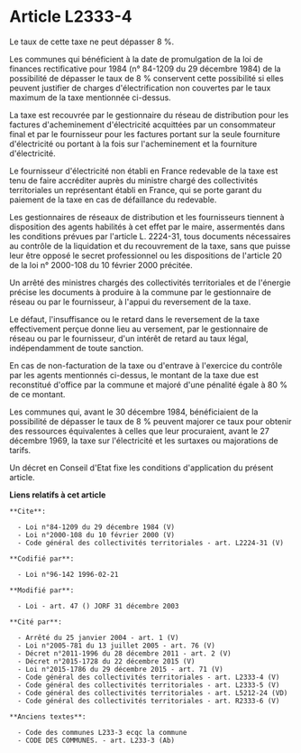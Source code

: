 # Article L2333-4

Le taux de cette taxe ne peut dépasser 8 %. 

Les communes qui bénéficient à la date de promulgation de la loi de finances rectificative pour 1984 (n° 84-1209 du 29
décembre 1984) de la possibilité de dépasser le taux de 8 % conservent cette possibilité si elles peuvent justifier de
charges d'électrification non couvertes par le taux maximum de la taxe mentionnée ci-dessus. 

La taxe est recouvrée par le gestionnaire du réseau de distribution pour les factures d'acheminement d'électricité acquittées
par un consommateur final et par le fournisseur pour les factures portant sur la seule fourniture d'électricité ou portant à
la fois sur l'acheminement et la fourniture d'électricité. 

Le fournisseur d'électricité non établi en France redevable de la taxe est tenu de faire accréditer auprès du ministre chargé
des collectivités territoriales un représentant établi en France, qui se porte garant du paiement de la taxe en cas de
défaillance du redevable. 

Les gestionnaires de réseaux de distribution et les fournisseurs tiennent à disposition des agents habilités à cet effet par
le maire, assermentés dans les conditions prévues par l'article L. 2224-31, tous documents nécessaires au contrôle de la
liquidation et du recouvrement de la taxe, sans que puisse leur être opposé le secret professionnel ou les dispositions de
l'article 20 de la loi n° 2000-108 du 10 février 2000 précitée. 

Un arrêté des ministres chargés des collectivités territoriales et de l'énergie précise les documents à produire à la commune
par le gestionnaire de réseau ou par le fournisseur, à l'appui du reversement de la taxe. 

Le défaut, l'insuffisance ou le retard dans le reversement de la taxe effectivement perçue donne lieu au versement, par le
gestionnaire de réseau ou par le fournisseur, d'un intérêt de retard au taux légal, indépendamment de toute sanction. 

En cas de non-facturation de la taxe ou d'entrave à l'exercice du contrôle par les agents mentionnés ci-dessus, le montant de
la taxe due est reconstitué d'office par la commune et majoré d'une pénalité égale à 80 % de ce montant. 

Les communes qui, avant le 30 décembre 1984, bénéficiaient de la possibilité de dépasser le taux de 8 % peuvent majorer ce
taux pour obtenir des ressources équivalentes à celles que leur procuraient, avant le 27 décembre 1969, la taxe sur
l'électricité et les surtaxes ou majorations de tarifs. 

Un décret en Conseil d'Etat fixe les conditions d'application du présent article.

**Liens relatifs à cet article**

	**Cite**:

	  - Loi n°84-1209 du 29 décembre 1984 (V)
	  - Loi n°2000-108 du 10 février 2000 (V)
	  - Code général des collectivités territoriales - art. L2224-31 (V)

	**Codifié par**:

	  - Loi n°96-142 1996-02-21

	**Modifié par**:

	  - Loi - art. 47 () JORF 31 décembre 2003

	**Cité par**:

	  - Arrêté du 25 janvier 2004 - art. 1 (V)
	  - Loi n°2005-781 du 13 juillet 2005 - art. 76 (V)
	  - Décret n°2011-1996 du 28 décembre 2011 - art. 2 (V)
	  - Décret n°2015-1728 du 22 décembre 2015 (V)
	  - Loi n°2015-1786 du 29 décembre 2015 - art. 71 (V)
	  - Code général des collectivités territoriales - art. L2333-4 (V)
	  - Code général des collectivités territoriales - art. L2333-5 (V)
	  - Code général des collectivités territoriales - art. L5212-24 (VD)
	  - Code général des collectivités territoriales - art. R2333-6 (V)

	**Anciens textes**:

	  - Code des communes L233-3 ecqc la commune
	  - CODE DES COMMUNES. - art. L233-3 (Ab)
